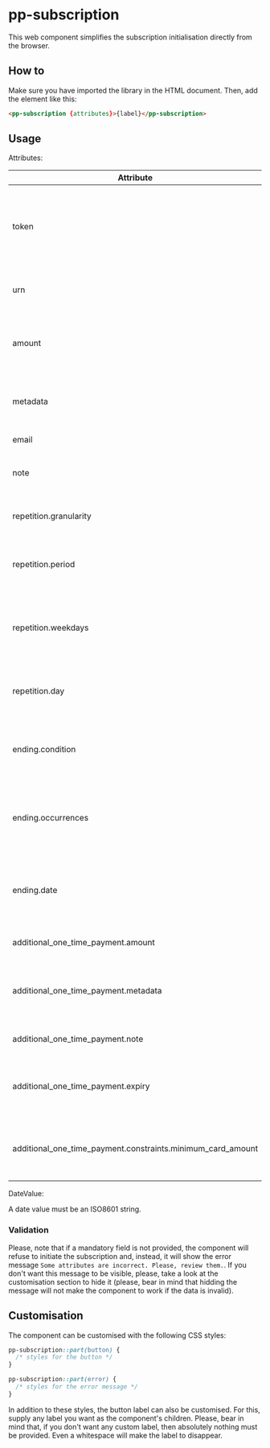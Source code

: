 # pp-subscription

This web component simplifies the subscription initialisation directly from the browser.

## How to

Make sure you have imported the library in the HTML document. Then, add the element like this:

```html
<pp-subscription {attributes}>{label}</pp-subscription>
```

## Usage

Attributes:

| Attribute                                                   | Mandatory | Description                                                                          |
| ----------------------------------------------------------- | --------- | ------------------------------------------------------------------------------------ |
| token                                                       | Yes       | Authentication token securely computed in your servers from the integration key      |
| urn                                                         | Yes       | The location Unique Reference Number                                                 |
| amount                                                      | Yes       | The payable amount in pence for each generated payment                              |
| metadata                                                    | Yes       | Any string you want to keep attached to the subscription                             |
| email                                                       | Yes       | The user email                                                                       |
| note                                                        | No        | Any note to be attached to the subscription                                          |
| repetition.granularity                                      | Yes       | The time span range. It can be `day`, `week`, `month`, or `year`                     |
| repetition.period                                           | Yes       | The amount of granularity before the next payment is generated                       |
| repetition.weekdays                                         | Maybe     | If granularity is `week`, this must contain a comma-separated list of the week days  |
| repetition.day                                              | Maybe     | If granularity is `month`, this must contain the day of the month                    |
| ending.condition                                            | No        | The termination condition. It can be `never`, `occurrences`, or `date`               |
| ending.occurrences                                          | Maybe     | If condition is `occurrences`, this must contain the number of payments to terminate |
| ending.date                                                 | Maybe     | If condition is `date`, this must contain the date (Check `DateValue` details)       |
| additional_one_time_payment.amount                          | No        | The payable amount in pences                                                         |
| additional_one_time_payment.metadata                        | Maybe     | If amount is set, any string you want to keep attached to the payment                |
| additional_one_time_payment.note                            | No        | Any note to be attached to the payment                                               |
| additional_one_time_payment.expiry                          | No        | The date you want the payment to expire (Check `DateValue` details)                  |
| additional_one_time_payment.constraints.minimum_card_amount | No        | Minimum amount that must be processed with a card payment                            |

DateValue:

A date value must be an ISO8601 string.

### Validation

Please, note that if a mandatory field is not provided, the component will refuse to initiate the subscription and, instead,
it will show the error message `Some attributes are incorrect. Please, review them.`. If you don't want this message
to be visible, please, take a look at the customisation section to hide it (please, bear in mind that hidding the message
will not make the component to work if the data is invalid).

## Customisation

The component can be customised with the following CSS styles:
```css
pp-subscription::part(button) {
  /* styles for the button */
}

pp-subscription::part(error) {
  /* styles for the error message */
}
```

In addition to these styles, the button label can also be customised. For this, supply any label you want as the component's
children. Please, bear in mind that, if you don't want any custom label, then absolutely nothing must be provided. Even a
whitespace will make the label to disappear.

